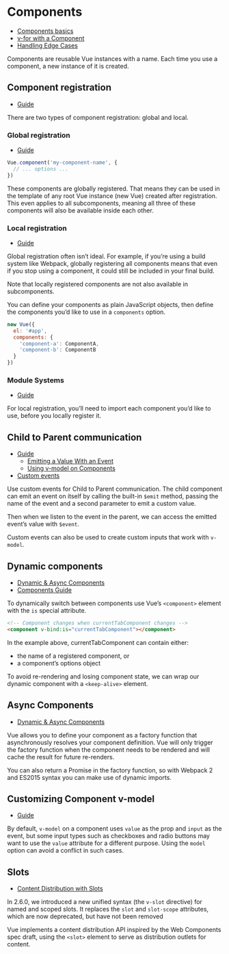 # Components

- [Components basics](https://vuejs.org/v2/guide/components.html)
- [v-for with a Component](https://vuejs.org/v2/guide/list.html#v-for-with-a-Component)
- [Handling Edge Cases](https://vuejs.org/v2/guide/components-edge-cases.html)

Components are reusable Vue instances with a name. Each time you use a component, a new instance of it is created.

## Component registration

- [Guide](https://vuejs.org/v2/guide/components-registration.html)

There are two types of component registration: global and local. 

### Global registration

- [Guide](https://vuejs.org/v2/guide/components-registration.html#Global-Registration)

```js
Vue.component('my-component-name', {
  // ... options ...
})
```

These components are globally registered. That means they can be used in the template of any root Vue instance (new Vue)
created after registration. This even applies to all subcomponents, meaning all three of these components will also be
available inside each other.

### Local registration

- [Guide](https://vuejs.org/v2/guide/components-registration.html#Local-Registration)

Global registration often isn’t ideal. For example, if you’re using a build system like Webpack, globally registering
all components means that even if you stop using a component, it could still be included in your final build.

Note that locally registered components are not also available in subcomponents.

You can define your components as plain JavaScript objects, then define the components you’d like to use in a
`components` option.

```js
new Vue({
  el: '#app',
  components: {
    'component-a': ComponentA,
    'component-b': ComponentB
  }
})
```

### Module Systems

- [Guide](https://vuejs.org/v2/guide/components-registration.html#Module-Systems)

For local registration, you’ll need to import each component you’d like to use, before you locally register it. 

## Child to Parent communication

- [Guide](https://vuejs.org/v2/guide/components.html#Listening-to-Child-Components-Events)
  - [Emitting a Value With an Event](https://vuejs.org/v2/guide/components.html#Emitting-a-Value-With-an-Event)
  - [Using v-model on Components](https://vuejs.org/v2/guide/components.html#Using-v-model-on-Components)
- [Custom events](https://vuejs.org/v2/guide/components-custom-events.html)

Use custom events for Child to Parent communication. The child component can emit an event on itself by calling the
built-in `$emit` method, passing the name of the event and a second parameter to emit a custom value.

Then when we listen to the event in the parent, we can access the emitted event’s value with `$event`.

Custom events can also be used to create custom inputs that work with `v-model`.

## Dynamic components

- [Dynamic & Async Components](https://vuejs.org/v2/guide/components-dynamic-async.html)
- [Components Guide](https://vuejs.org/v2/guide/components.html#Dynamic-Components)

To dynamically switch between components use Vue’s `<component>` element with the `is` special attribute.

```html
<!-- Component changes when currentTabComponent changes -->
<component v-bind:is="currentTabComponent"></component>
```

In the example above, currentTabComponent can contain either:

- the name of a registered component, or
- a component’s options object

To avoid re-rendering and losing component state, we can wrap our dynamic component with a `<keep-alive>` element.

## Async Components

- [Dynamic & Async Components](https://vuejs.org/v2/guide/components-dynamic-async.html#Async-Components)

Vue allows you to define your component as a factory function that asynchronously resolves your component definition.
Vue will only trigger the factory function when the component needs to be rendered and will cache the result for future
re-renders.

You can also return a Promise in the factory function, so with Webpack 2 and ES2015 syntax you can make use of dynamic
imports.

## Customizing Component v-model

- [Guide](https://vuejs.org/v2/guide/components-custom-events.html#Customizing-Component-v-model)

By default, `v-model` on a component uses `value` as the prop and `input` as the event, but some input types such as
checkboxes and radio buttons may want to use the `value` attribute for a different purpose. Using the `model` option can
avoid a conflict in such cases.

## Slots

- [Content Distribution with Slots](https://vuejs.org/v2/guide/components.html#Content-Distribution-with-Slots)

In 2.6.0, we introduced a new unified syntax (the `v-slot` directive) for named and scoped slots. It replaces the `slot`
and `slot-scope` attributes, which are now deprecated, but have not been removed

Vue implements a content distribution API inspired by the Web Components spec draft, using the `<slot>` element to serve
as distribution outlets for content.
